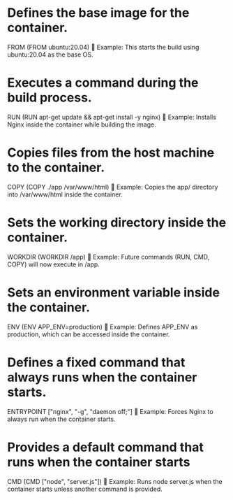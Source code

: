 # Defines the base image for the container.
FROM (FROM ubuntu:20.04)
🔹 Example: This starts the build using ubuntu:20.04 as the base OS.


# Executes a command during the build process.
RUN (RUN apt-get update && apt-get install -y nginx)
🔹 Example: Installs Nginx inside the container while building the image.


# Copies files from the host machine to the container.
COPY (COPY ./app /var/www/html)
🔹 Example: Copies the app/ directory into /var/www/html inside the container.


# Sets the working directory inside the container.
WORKDIR (WORKDIR /app)
🔹 Example: Future commands (RUN, CMD, COPY) will now execute in /app.


# Sets an environment variable inside the container.
ENV (ENV APP_ENV=production)
🔹 Example: Defines APP_ENV as production, which can be accessed inside the container.


# Defines a fixed command that always runs when the container starts.
ENTRYPOINT ["nginx", "-g", "daemon off;"]
🔹 Example: Forces Nginx to always run when the container starts.


# Provides a default command that runs when the container starts 
CMD (CMD ["node", "server.js"])
🔹 Example: Runs node server.js when the container starts unless another command is provided.

